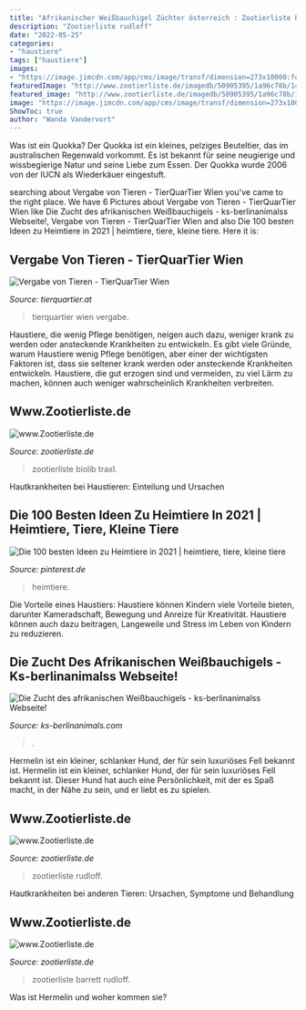 ```yaml
---
title: "Afrikanischer Weißbauchigel Züchter österreich : Zootierliste Barrett Rudloff"
description: "Zootierliste rudloff"
date: "2022-05-25"
categories:
- "haustiere"
tags: ["haustiere"]
images:
- "https://image.jimcdn.com/app/cms/image/transf/dimension=273x10000:format=jpg/path/s2faacbfc48fca3e5/image/ib1c44d3395d5c214/version/1505242004/image.jpg"
featuredImage: "http://www.zootierliste.de/imagedb/50905395/1a96c78b/14542.jpg"
featured_image: "http://www.zootierliste.de/imagedb/50905395/1a96c78b/14542.jpg"
image: "https://image.jimcdn.com/app/cms/image/transf/dimension=273x10000:format=jpg/path/s2faacbfc48fca3e5/image/ib1c44d3395d5c214/version/1505242004/image.jpg"
ShowToc: true
author: "Wanda Vandervort"
---
```



Was ist ein Quokka?
Der Quokka ist ein kleines, pelziges Beuteltier, das im australischen Regenwald vorkommt. Es ist bekannt für seine neugierige und wissbegierige Natur und seine Liebe zum Essen. Der Quokka wurde 2006 von der IUCN als Wiederkäuer eingestuft.

	

		
searching about Vergabe von Tieren - TierQuarTier Wien you've came to the right place. We have 6 Pictures about Vergabe von Tieren - TierQuarTier Wien like Die Zucht des afrikanischen Weißbauchigels - ks-berlinanimalss Webseite!, Vergabe von Tieren - TierQuarTier Wien and also Die 100 besten Ideen zu Heimtiere in 2021 | heimtiere, tiere, kleine tiere. Here it is:
		
    
## Vergabe Von Tieren - TierQuarTier Wien

<img loading=lazy src="https://www.tierquartier.at/wp-content/uploads/2020/09/Vergabe_Katzen-980x980.jpg" onerror="this.onerror=null;this.src='https://tse1.mm.bing.net/th?id=OIP.4_Xv6cGcc1W34yfMaD-oqwHaHa&amp;pid=15.1';" alt="Vergabe von Tieren - TierQuarTier Wien">

_Source: tierquartier.at_

>tierquartier wien vergabe. 

	

Haustiere, die wenig Pflege benötigen, neigen auch dazu, weniger krank zu werden oder ansteckende Krankheiten zu entwickeln.
Es gibt viele Gründe, warum Haustiere wenig Pflege benötigen, aber einer der wichtigsten Faktoren ist, dass sie seltener krank werden oder ansteckende Krankheiten entwickeln. Haustiere, die gut erzogen sind und vermeiden, zu viel Lärm zu machen, können auch weniger wahrscheinlich Krankheiten verbreiten.

    
## Www.Zootierliste.de

<img loading=lazy src="https://www.zootierliste.de/imagedb/50905395/fee01335/Noerdlicher-Weissbrustigel.jpg" onerror="this.onerror=null;this.src='https://tse3.mm.bing.net/th?id=OIP.8I18R28-xrPd7cs5yeVMLAAAAA&amp;pid=15.1';" alt="www.Zootierliste.de">

_Source: zootierliste.de_

>zootierliste biolib traxl. 

	

Hautkrankheiten bei Haustieren: Einteilung und Ursachen

    
## Die 100 Besten Ideen Zu Heimtiere In 2021 | Heimtiere, Tiere, Kleine Tiere

<img loading=lazy src="https://i.pinimg.com/474x/1d/fd/e6/1dfde648b6d54a7a30d2dac920946672.jpg" onerror="this.onerror=null;this.src='https://tse2.mm.bing.net/th?id=OIP.DJ94L6mMKgIcPXNIldTCbwAAAA&amp;pid=15.1';" alt="Die 100 besten Ideen zu Heimtiere in 2021 | heimtiere, tiere, kleine tiere">

_Source: pinterest.de_

>heimtiere. 

	

Die Vorteile eines Haustiers:
Haustiere können Kindern viele Vorteile bieten, darunter Kameradschaft, Bewegung und Anreize für Kreativität. Haustiere können auch dazu beitragen, Langeweile und Stress im Leben von Kindern zu reduzieren.

    
## Die Zucht Des Afrikanischen Weißbauchigels - Ks-berlinanimalss Webseite!

<img loading=lazy src="https://image.jimcdn.com/app/cms/image/transf/dimension=273x10000:format=jpg/path/s2faacbfc48fca3e5/image/ib1c44d3395d5c214/version/1505242004/image.jpg" onerror="this.onerror=null;this.src='https://tse2.mm.bing.net/th?id=OIP.ayY92rNnlDwdonjiuBLw7wAAAA&amp;pid=15.1';" alt="Die Zucht des afrikanischen Weißbauchigels - ks-berlinanimalss Webseite!">

_Source: ks-berlinanimals.com_

>. 

	

Hermelin ist ein kleiner, schlanker Hund, der für sein luxuriöses Fell bekannt ist.
Hermelin ist ein kleiner, schlanker Hund, der für sein luxuriöses Fell bekannt ist. Dieser Hund hat auch eine Persönlichkeit, mit der es Spaß macht, in der Nähe zu sein, und er liebt es zu spielen.

    
## Www.Zootierliste.de

<img loading=lazy src="http://www.zootierliste.de/imagedb/50905395/1a96c78b/14542.jpg" onerror="this.onerror=null;this.src='https://tse3.mm.bing.net/th?id=OIP.QCykheFKbqYMb697PgqK6QHaFj&amp;pid=15.1';" alt="www.Zootierliste.de">

_Source: zootierliste.de_

>zootierliste rudloff. 

	

Hautkrankheiten bei anderen Tieren: Ursachen, Symptome und Behandlung

    
## Www.Zootierliste.de

<img loading=lazy src="http://www.zootierliste.de/imagedb/50905395/545242da/185847.jpg" onerror="this.onerror=null;this.src='https://tse2.mm.bing.net/th?id=OIP.7KaX_1CxKebXD7R-ZpQKxwHaE7&amp;pid=15.1';" alt="www.Zootierliste.de">

_Source: zootierliste.de_

>zootierliste barrett rudloff. 

	

Was ist Hermelin und woher kommen sie?

